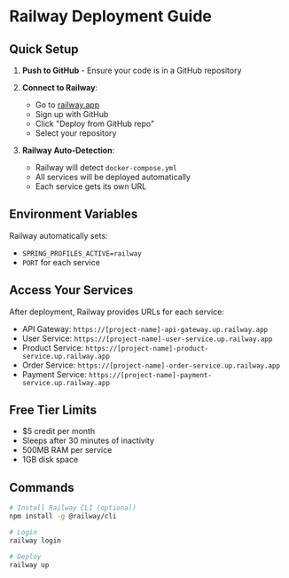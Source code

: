 # Railway Deployment Guide

## Quick Setup

1. **Push to GitHub** - Ensure your code is in a GitHub repository
2. **Connect to Railway**:
   - Go to [railway.app](https://railway.app)
   - Sign up with GitHub
   - Click "Deploy from GitHub repo"
   - Select your repository

3. **Railway Auto-Detection**:
   - Railway will detect `docker-compose.yml`
   - All services will be deployed automatically
   - Each service gets its own URL

## Environment Variables

Railway automatically sets:
- `SPRING_PROFILES_ACTIVE=railway`
- `PORT` for each service

## Access Your Services

After deployment, Railway provides URLs for each service:
- API Gateway: `https://[project-name]-api-gateway.up.railway.app`
- User Service: `https://[project-name]-user-service.up.railway.app`
- Product Service: `https://[project-name]-product-service.up.railway.app`
- Order Service: `https://[project-name]-order-service.up.railway.app`
- Payment Service: `https://[project-name]-payment-service.up.railway.app`

## Free Tier Limits

- $5 credit per month
- Sleeps after 30 minutes of inactivity
- 500MB RAM per service
- 1GB disk space

## Commands

```bash
# Install Railway CLI (optional)
npm install -g @railway/cli

# Login
railway login

# Deploy
railway up
```
